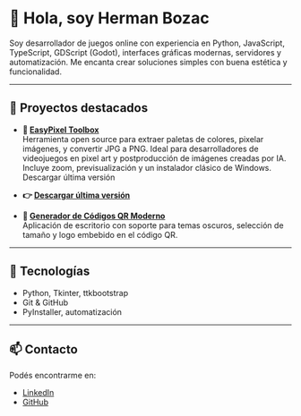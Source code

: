 # 👋 Hola, soy Herman Bozac

Soy desarrollador de juegos online con experiencia en Python, JavaScript, TypeScript, GDScript (Godot), interfaces gráficas modernas, servidores y automatización. Me encanta crear soluciones simples con buena estética y funcionalidad.

---

## 🔧 Proyectos destacados

- **🧩 [EasyPixel Toolbox](https://github.com/HermanBozacDev/EasyPixelToolbox)**  
  Herramienta open source para extraer paletas de colores, pixelar imágenes, y convertir JPG a PNG. Ideal para desarrolladores de videojuegos en pixel art y postproducción de imágenes creadas por IA. Incluye zoom, previsualización y un instalador clásico de Windows.
Descargar última versión
- **👉 [Descargar última versión](https://github.com/HermanBozacDev/EasyPixelToolbox/releases/latest)** 
  
- **🎯 [Generador de Códigos QR Moderno](https://github.com/HermanBozacDev/QrGenerator)**  
  Aplicación de escritorio con soporte para temas oscuros, selección de tamaño y logo embebido en el código QR.

---

## 🚀 Tecnologías

- Python, Tkinter, ttkbootstrap  
- Git & GitHub  
- PyInstaller, automatización  

---

## 📫 Contacto

Podés encontrarme en:
- [LinkedIn](https://www.linkedin.com/in/martinhermanbozac/)
- [GitHub](https://github.com/HermanBozacDev)
